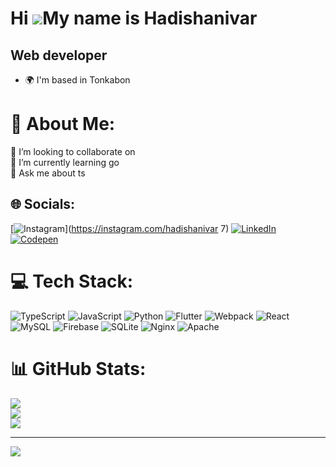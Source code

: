Hi ![](https://user-images.githubusercontent.com/18350557/176309783-0785949b-9127-417c-8b55-ab5a4333674e.gif)My name is Hadishanivar
====================================================================================================================================

Web developer
-------------

* 🌍  I'm based in Tonkabon

# 💫 About Me:
🔭  I’m looking to collaborate on<br>🌱 I’m currently learning go<br>💬 Ask me about ts<br>


## 🌐 Socials:
[![Instagram](https://img.shields.io/badge/Instagram-%23E4405F.svg?logo=Instagram&logoColor=white)](https://instagram.com/hadishanivar 7) [![LinkedIn](https://img.shields.io/badge/LinkedIn-%230077B5.svg?logo=linkedin&logoColor=white)](https://linkedin.com/in/hadishanivar) [![Codepen](https://img.shields.io/badge/Codepen-000000?style=for-the-badge&logo=codepen&logoColor=white)](https://codepen.io/hadishanivar) 

# 💻 Tech Stack:
![TypeScript](https://img.shields.io/badge/typescript-%23007ACC.svg?style=for-the-badge&logo=typescript&logoColor=white) ![JavaScript](https://img.shields.io/badge/javascript-%23323330.svg?style=for-the-badge&logo=javascript&logoColor=%23F7DF1E) ![Python](https://img.shields.io/badge/python-3670A0?style=for-the-badge&logo=python&logoColor=ffdd54) ![Flutter](https://img.shields.io/badge/Flutter-%2302569B.svg?style=for-the-badge&logo=Flutter&logoColor=white) ![Webpack](https://img.shields.io/badge/webpack-%238DD6F9.svg?style=for-the-badge&logo=webpack&logoColor=black) ![React](https://img.shields.io/badge/react-%2320232a.svg?style=for-the-badge&logo=react&logoColor=%2361DAFB) ![MySQL](https://img.shields.io/badge/mysql-%2300000f.svg?style=for-the-badge&logo=mysql&logoColor=white) ![Firebase](https://img.shields.io/badge/Firebase-039BE5?style=for-the-badge&logo=Firebase&logoColor=white) ![SQLite](https://img.shields.io/badge/sqlite-%2307405e.svg?style=for-the-badge&logo=sqlite&logoColor=white) ![Nginx](https://img.shields.io/badge/nginx-%23009639.svg?style=for-the-badge&logo=nginx&logoColor=white) ![Apache](https://img.shields.io/badge/apache-%23D42029.svg?style=for-the-badge&logo=apache&logoColor=white)
# 📊 GitHub Stats:
![](https://github-readme-stats.vercel.app/api?username=hadishanivar&theme=tokyonight&hide_border=false&include_all_commits=true&count_private=true)<br/>
![](https://github-readme-streak-stats.herokuapp.com/?user=hadishanivar&theme=tokyonight&hide_border=false)<br/>
![](https://github-readme-stats.vercel.app/api/top-langs/?username=hadishanivar&theme=tokyonight&hide_border=false&include_all_commits=true&count_private=true&layout=compact)

---
[![](https://visitcount.itsvg.in/api?id=hadishanivar&icon=0&color=12)](https://visitcount.itsvg.in)

<!-- Proudly created with GPRM ( https://gprm.itsvg.in ) -->
